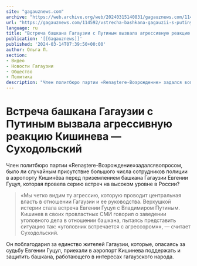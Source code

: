 ```yaml
---
site: "gagauznews.com"
archive: "https://web.archive.org/web/20240315140831/gagauznews.com/114592/vstrecha-bashkana-gagauzii-s-putinym-stala-verhom-agressii-kishineva-aleksandr-suhodolskij.html"
url: "https://gagauznews.com/114592/vstrecha-bashkana-gagauzii-s-putinym-stala-verhom-agressii-kishineva-aleksandr-suhodolskij.html"
language: ru
title: "Встреча башкана Гагаузии с Путиным вызвала агрессивную реакцию Кишинева — Суходольский"
publication: '[[Gagauznews]]'
published: '2024-03-14T07:39:50+00:00'
author: Ольга Л.
section:
- Видео
- Новости Гагаузии
- Общество
- Политика
description: "Член политбюро партии «Renaștere-Возрождение» задался вопросом, было ли случайным присутствие большого числа сотрудников полиции в аэропорту Кишинёва перед приземлением башкана Гагаузии Евгении Гуцул, которая провела серию встреч на высоком уровне в России? «Мы четко видим ту агрессию, которую проводит центральная власть в отношении Гагаузии и ее руководства. Верхушкой истерии стала встреча Евгении Гуцул с Владимиром Путиным. Кишинев в своих провластных СМИ говорил о заведении уголовного дела в отношении башкана, пытаясь представить ситуацию так: «уголовник встречается с агрессором»», — считает Суходольский. Он поблагодарил за единство жителей Гагаузии, которые, опасаясь за судьбу Евгении Гуцул, приехали в аэропорт Кишинева поддержать и защитить башкана, […]"
---
```


# Встреча башкана Гагаузии с Путиным вызвала агрессивную реакцию Кишинева — Суходольский

Член политбюро партии «Renaștere-Возрождение»задалсявопросом, было ли случайным присутствие большого числа сотрудников полиции  в аэропорту Кишинёва перед приземлением башкана Гагаузии Евгении Гуцул, которая провела серию встреч на высоком уровне в России?

> «Мы четко видим ту агрессию, которую проводит центральная власть в отношении Гагаузии и ее руководства. Верхушкой истерии стала встреча Евгении Гуцул с Владимиром Путиным. Кишинев в своих провластных СМИ говорил о заведении уголовного дела в отношении башкана, пытаясь представить ситуацию так: «уголовник встречается с агрессором»», — считает Суходольский.

Он поблагодарил за единство жителей Гагаузии, которые, опасаясь за судьбу Евгении Гуцул, приехали в аэропорт Кишинева поддержать и защитить башкана, работающего в интересах гагаузского народа.